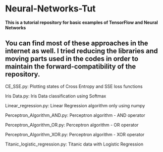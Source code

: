 # Neural-Networks-Tut
**This is a tutorial repository for basic examples of TensorFlow and Neural Networks**

You can find most of these approaches in the internet as well. I tried reducing the libraries and moving parts used in the codes in order to maintain the forward-compatibility of the repository.
---
CE_SSE.py:
Plotting states of Cross Entropy and SSE loss functions

Iris Data.py:
Iris Data classification using Softmax

Linear_regression.py:
Linear Regression algorithm only using numpy

Perceptron_Algorithm_AND.py:
Perceptron algorithm - AND operator

Perceptron_Algorithm_OR.py:
Perceptron algorithm - OR operator

Perceptron_Algorithm_XOR.py:
Perceptron algorithm - XOR operator

Titanic_logistic_regression.py:
Titanic data with Logistic Regression
